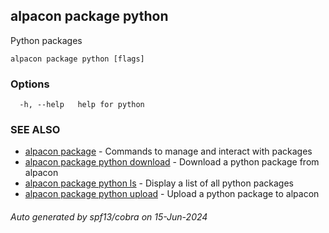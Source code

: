 ## alpacon package python

Python packages

```
alpacon package python [flags]
```

### Options

```
  -h, --help   help for python
```

### SEE ALSO

* [alpacon package](alpacon_package.md)	 - Commands to manage and interact with packages
* [alpacon package python download](alpacon_package_python_download.md)	 - Download a python package from alpacon
* [alpacon package python ls](alpacon_package_python_ls.md)	 - Display a list of all python packages
* [alpacon package python upload](alpacon_package_python_upload.md)	 - Upload a python package to alpacon

###### Auto generated by spf13/cobra on 15-Jun-2024
